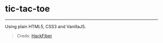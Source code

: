 # **tic-tac-toe**
___
Using plain HTML5, CSS3 and VanillaJS.





>Creds: [HackFiber](https://www.facebook.com/hackfiber/)
